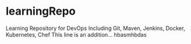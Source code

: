 # learningRepo
Learning Repository for DevOps
Including Git, Maven, Jenkins, Docker, Kubernetes, Chef
This line is an addition...
hbasmhbdas
